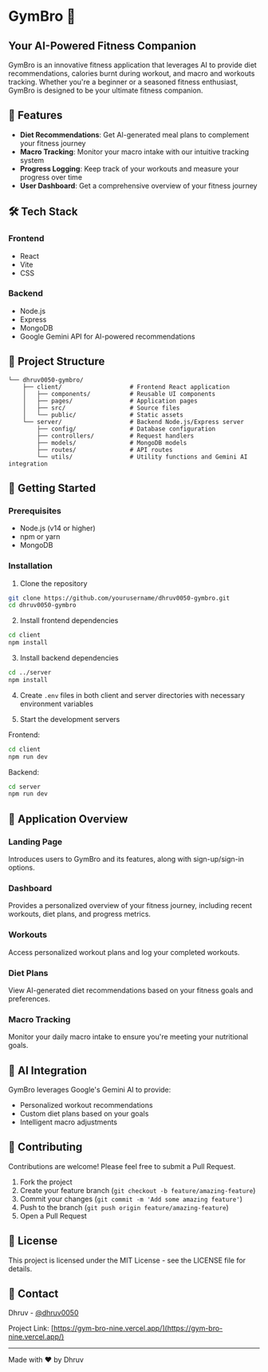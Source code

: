 # GymBro 💪

## Your AI-Powered Fitness Companion

GymBro is an innovative fitness application that leverages AI to provide diet recommendations, calories burnt during workout, and macro and workouts tracking. Whether you're a beginner or a seasoned fitness enthusiast, GymBro is designed to be your ultimate fitness companion.

## 🚀 Features

- **Diet Recommendations**: Get AI-generated meal plans to complement your fitness journey
- **Macro Tracking**: Monitor your macro intake with our intuitive tracking system
- **Progress Logging**: Keep track of your workouts and measure your progress over time
- **User Dashboard**: Get a comprehensive overview of your fitness journey

## 🛠️ Tech Stack

### Frontend
- React
- Vite
- CSS

### Backend
- Node.js
- Express
- MongoDB
- Google Gemini API for AI-powered recommendations

## 📂 Project Structure

```
└── dhruv0050-gymbro/
    ├── client/                   # Frontend React application
    │   ├── components/           # Reusable UI components
    │   ├── pages/                # Application pages
    │   ├── src/                  # Source files
    │   └── public/               # Static assets
    └── server/                   # Backend Node.js/Express server
        ├── config/               # Database configuration
        ├── controllers/          # Request handlers
        ├── models/               # MongoDB models
        ├── routes/               # API routes
        └── utils/                # Utility functions and Gemini AI integration
```

## 🚀 Getting Started

### Prerequisites

- Node.js (v14 or higher)
- npm or yarn
- MongoDB

### Installation

1. Clone the repository
```bash
git clone https://github.com/yourusername/dhruv0050-gymbro.git
cd dhruv0050-gymbro
```

2. Install frontend dependencies
```bash
cd client
npm install
```

3. Install backend dependencies
```bash
cd ../server
npm install
```

4. Create `.env` files in both client and server directories with necessary environment variables

5. Start the development servers

Frontend:
```bash
cd client
npm run dev
```

Backend:
```bash
cd server
npm run dev
```

## 📱 Application Overview

### Landing Page
Introduces users to GymBro and its features, along with sign-up/sign-in options.

### Dashboard
Provides a personalized overview of your fitness journey, including recent workouts, diet plans, and progress metrics.

### Workouts
Access personalized workout plans and log your completed workouts.

### Diet Plans
View AI-generated diet recommendations based on your fitness goals and preferences.

### Macro Tracking
Monitor your daily macro intake to ensure you're meeting your nutritional goals.

## 🧠 AI Integration

GymBro leverages Google's Gemini AI to provide:
- Personalized workout recommendations
- Custom diet plans based on your goals
- Intelligent macro adjustments

## 🤝 Contributing

Contributions are welcome! Please feel free to submit a Pull Request.

1. Fork the project
2. Create your feature branch (`git checkout -b feature/amazing-feature`)
3. Commit your changes (`git commit -m 'Add some amazing feature'`)
4. Push to the branch (`git push origin feature/amazing-feature`)
5. Open a Pull Request

## 📄 License

This project is licensed under the MIT License - see the LICENSE file for details.

## 📧 Contact

Dhruv - [@dhruv0050](https://github.com/dhruv0050)

Project Link: [https://gym-bro-nine.vercel.app/](https://gym-bro-nine.vercel.app/)

---

Made with ❤️ by Dhruv
